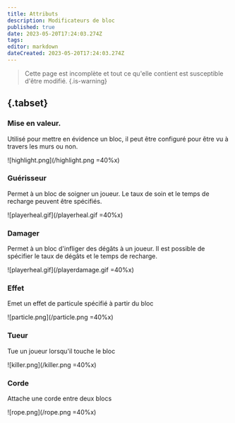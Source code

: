 ```yaml
---
title: Attributs
description: Modificateurs de bloc
published: true
date: 2023-05-20T17:24:03.274Z
tags: 
editor: markdown
dateCreated: 2023-05-20T17:24:03.274Z
---
```


> Cette page est incomplète et tout ce qu'elle contient est susceptible d'être modifié.
{.is-warning}

## {.tabset}

### Mise en valeur.

Utilisé pour mettre en évidence un bloc, il peut être configuré pour être vu à travers les murs ou non.

![highlight.png](/highlight.png =40%x)

### Guérisseur

Permet à un bloc de soigner un joueur. Le taux de soin et le temps de recharge peuvent être spécifiés.

![playerheal.gif](/playerheal.gif =40%x)

### Damager

Permet à un bloc d'infliger des dégâts à un joueur. Il est possible de spécifier le taux de dégâts et le temps de recharge.

![playerheal.gif](/playerdamage.gif =40%x)

### Effet

Emet un effet de particule spécifié à partir du bloc

![particle.png](/particle.png =40%x)

### Tueur

Tue un joueur lorsqu'il touche le bloc

![killer.png](/killer.png =40%x)

### Corde

Attache une corde entre deux blocs

![rope.png](/rope.png =40%x)